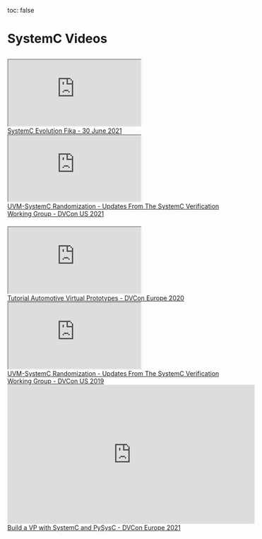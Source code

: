 toc: false

# SystemC Videos

<div>
  <div class="row" style="padding-top: 10px;">
    <div class="col-md-6">
      <div class="embed-responsive embed-responsive-16by9">
        <iframe class="elementor-video-iframe" allowfullscreen title="vimeo Video Player" src="https://player.vimeo.com/video/570963981?color&amp;autopause=0&amp;loop=0&amp;muted=0&amp;title=1&amp;portrait=1&amp;byline=1#t="></iframe>
      </div>
      <a href="https://vimeo.com/570963981" target="_blank">SystemC Evolution Fika - 30 June 2021</a>
    </div>
    <div class="col-md-6">
      <div class="embed-responsive embed-responsive-16by9">
        <iframe class="elementor-video-iframe" allowfullscreen title="vimeo Video Player" src="https://player.vimeo.com/video/533483283?color&amp;autopause=0&amp;loop=0&amp;muted=0&amp;title=1&amp;portrait=1&amp;byline=1#t="></iframe>
      </div>
      <a href="https://vimeo.com/533483283" target="_blank">UVM-SystemC Randomization - Updates From The SystemC Verification Working Group - DVCon US 2021</a>
    </div>
  </div>
  <div class="row" style="padding-top: 20px;">
    <div class="col-md-6">
      <div class="embed-responsive embed-responsive-16by9">
        <iframe class="elementor-video-iframe" allowfullscreen title="vimeo Video Player" src="https://player.vimeo.com/video/564771255?color&amp;autopause=0&amp;loop=0&amp;muted=0&amp;title=1&amp;portrait=1&amp;byline=1#t="></iframe>
      </div>
      <a href="https://vimeo.com/564771255" target="_blank">Tutorial Automotive Virtual Prototypes - DVCon Europe 2020</a>
    </div>
    <div class="col-md-6">
      <div class="embed-responsive embed-responsive-16by9">
        <iframe class="elementor-video-iframe" allowfullscreen title="vimeo Video Player" src="https://player.vimeo.com/video/469412815?color&amp;autopause=0&amp;loop=0&amp;muted=0&amp;title=1&amp;portrait=1&amp;byline=1#t="></iframe>
      </div>
      <a href="https://vimeo.com/469412815" target="_blank">UVM-SystemC Randomization - Updates From The SystemC Verification Working Group - DVCon US 2019</a>
    </div>
    <div class="col-md-6">
      <div class="embed-responsive embed-responsive-16by9">
		<iframe width="560" height="315" src="https://www.youtube.com/embed/pZDBrIL2Vec" title="YouTube video player" frameborder="0" allow="accelerometer; autoplay; clipboard-write; encrypted-media; gyroscope; picture-in-picture" allowfullscreen></iframe>
      </div>
      <a href="https://www.youtube.com/watch?v=pZDBrIL2Vec&t=395s" target="_blank">Build a VP with SystemC and PySysC - DVCon Europe 2021</a>
    </div>

  </div>
</div>
